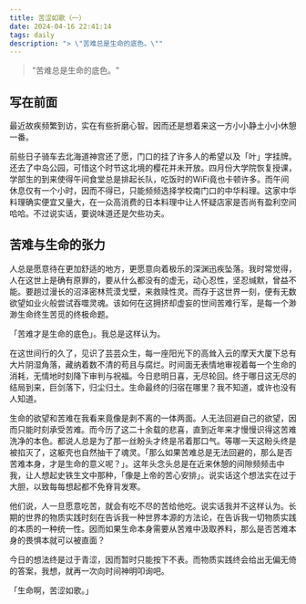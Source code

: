 ```yaml
---
title: 苦涩如歌（一）
date: 2024-04-16 22:41:14
tags: daily
description: "> \"苦难总是生命的底色。\""
---
```


> "苦难总是生命的底色。"

## 写在前面

最近故疾频繁到访，实在有些折磨心智。因而还是想着来这一方小小静土小小休憩一番。

前些日子骑车去北海道神宫还了愿，门口的挂了许多人的希望以及「叶」字挂牌。还去了中岛公园，可惜这个时节这北境的樱花并未开放。四月份大学院恢复授课，学部生的到来使得午间食堂总是排起长队，吃饭时的WiFi竟也卡顿许多。而午间休息仅有一个小时，因而不得已，只能频频选择学校南门口的中华料理。这家中华料理确实便宜又量大，在一众高消费的日本料理中让人怀疑店家是否尚有盈利空间哈哈。不过说实话，要说味道还是欠些功夫。

## 苦难与生命的张力

人总是愿意待在更加舒适的地方，更愿意向着极乐的深渊迅疾坠落。我时常觉得，人在这世上是确有原罪的，要从什么都没有的虚无，动心忍性，坚忍缄默，曾益不能。要趟过漫长的沼泽密林荒漠戈壁，来救赎性灵。而存于这世界一刻，便有无数欲望如业火般尝试吞噬灵魂。该如何在这拥挤却虚妄的世间苦难行军，是每一个渺渺生命终生苦觅的终极命题。

「苦难才是生命的底色」。我总是这样认为。

在这世间行的久了，见识了芸芸众生，每一座阳光下的高耸入云的摩天大厦下总有大片阴湿角落，藏纳着数不清的苟且与腐烂。时间面无表情地审视着每一个生命的消耗，无情地时刻降下审判与祝福。今日悲明日喜，无尽轮回。终于哪日这无尽的结局到来，巨剑落下，归尘归土。生命最终的归宿在哪里？我不知道，或许也没有人知道。

生命的欲望和苦难在我看来竟像是剥不离的一体两面。人无法回避自己的欲望，因而只能时刻承受苦难。而今历了这二十余载的悲喜，直到近年来才慢慢识得这苦难洗净的本色。都说人总是为了那一丝盼头才终是吊着那口气。等哪一天这盼头终是被掐灭了，这躯壳也自然抽干了魂灵。「那么如果苦难总是无法回避的，那么是否苦难本身，才是生命的意义呢？」。这年头念头总是在近来休憩的间隙频频击中我，让人想起史铁生文中那种，「像是上帝的苦心安排」。说实话这个想法实在过于大胆，以致每每想起都不免脊背发寒。

他们说，人一旦愿意吃苦，就会有吃不尽的苦给他吃。说实话我并不这样认为。长期的世界的物质实践时刻在告诉我一种世界本源的方法论，在告诉我一切物质实践的本质的一种统一性。因而如果生命本身需要从苦难中汲取养料，那么是否苦难本身的畏惧本就可以被直面？

今日的想法终是过于青涩，因而暂时只能按下不表。而物质实践终会给出无偏无倚的答案，我想，就再一次向时间神明叩询吧。

「生命啊，苦涩如歌。」
